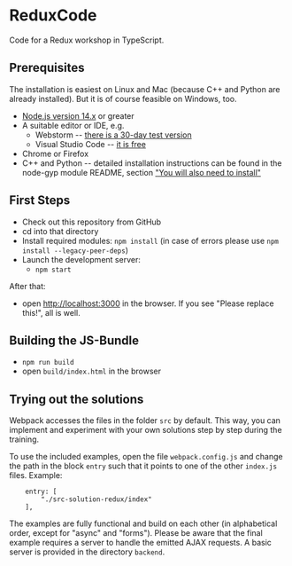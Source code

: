 # ReduxCode
Code for a Redux workshop in TypeScript.

## Prerequisites

The installation is easiest on Linux and Mac (because C++ and Python are already installed).
But it is of course feasible on Windows, too.

* [Node.js version 14.x](https://nodejs.org/en/download/) or greater
* A suitable editor or IDE, e.g.
   * Webstorm -- [there is a 30-day test version](https://www.jetbrains.com/webstorm/download/)
   * Visual Studio Code -- [it is free](https://code.visualstudio.com/download)
* Chrome or Firefox
* C++ and Python -- detailed installation instructions can be found in the node-gyp module README, section ["You will also need to install"](https://github.com/nodejs/node-gyp#installation)

## First Steps
* Check out this repository from GitHub
* cd into that directory
* Install required modules: `npm install` (in case of errors please use `npm install --legacy-peer-deps`)
* Launch the development server:
   * `npm start`

After that:

* open [http://localhost:3000](http://localhost:3000) in the browser. If you see "Please replace this!", all is well.


## Building the JS-Bundle
* `npm run build`
* open `build/index.html` in the browser

## Trying out the solutions
Webpack accesses the files in the folder `src` by default. This way, you can implement and experiment with your own solutions step by step during the training.

To use the included examples, open the file `webpack.config.js` and change the path in the block `entry` such that it points to one of the other `index.js` files. Example:

```
    entry: [
        "./src-solution-redux/index"
    ],
```

The examples are fully functional and build on each other (in alphabetical order, except for "async" and "forms"). Please be aware that the final example requires a server to handle the emitted AJAX requests. A basic server is provided in the directory `backend`.

